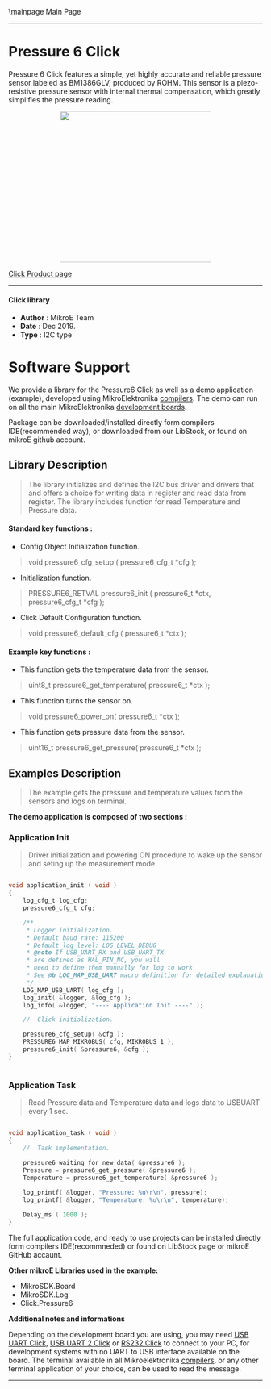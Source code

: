 \mainpage Main Page
 
 

---
# Pressure 6 Click

Pressure 6 Click features a simple, yet highly accurate and reliable pressure sensor labeled as BM1386GLV, produced by ROHM. This sensor is a piezo-resistive pressure sensor with internal thermal compensation, which greatly simplifies the pressure reading.

<p align="center">
  <img src="https://download.mikroe.com/images/click_for_ide/pressure6_click.png" height=300px>
</p>

[Click Product page](https://www.mikroe.com/pressure-6-click)

---


#### Click library 

- **Author**        : MikroE Team
- **Date**          : Dec 2019.
- **Type**          : I2C type


# Software Support

We provide a library for the Pressure6 Click 
as well as a demo application (example), developed using MikroElektronika 
[compilers](https://shop.mikroe.com/compilers). 
The demo can run on all the main MikroElektronika [development boards](https://shop.mikroe.com/development-boards).

Package can be downloaded/installed directly form compilers IDE(recommended way), or downloaded from our LibStock, or found on mikroE github account. 

## Library Description

> The library initializes and defines the I2C bus driver and drivers that and  offers 
> a choice for writing data in register and read data from register.
> The library includes function for read Temperature and Pressure data.

#### Standard key functions :

- Config Object Initialization function.
> void pressure6_cfg_setup ( pressure6_cfg_t *cfg ); 
 
- Initialization function.
> PRESSURE6_RETVAL pressure6_init ( pressure6_t *ctx, pressure6_cfg_t *cfg );

- Click Default Configuration function.
> void pressure6_default_cfg ( pressure6_t *ctx );


#### Example key functions :

- This function gets the temperature data from the sensor.
> uint8_t pressure6_get_temperature( pressure6_t *ctx );
 
- This function turns the sensor on.
> void pressure6_power_on( pressure6_t *ctx );

- This function gets pressure data from the sensor.
> uint16_t pressure6_get_pressure( pressure6_t *ctx );

## Examples Description

> The example gets the pressure and temperature values from the sensors and logs on terminal.

**The demo application is composed of two sections :**

### Application Init 

> Driver initialization and powering ON procedure to wake up the sensor and seting up the measurement mode.

```c

void application_init ( void )
{
    log_cfg_t log_cfg;
    pressure6_cfg_t cfg;

    /** 
     * Logger initialization.
     * Default baud rate: 115200
     * Default log level: LOG_LEVEL_DEBUG
     * @note If USB_UART_RX and USB_UART_TX 
     * are defined as HAL_PIN_NC, you will 
     * need to define them manually for log to work. 
     * See @b LOG_MAP_USB_UART macro definition for detailed explanation.
     */
    LOG_MAP_USB_UART( log_cfg );
    log_init( &logger, &log_cfg );
    log_info( &logger, "---- Application Init ----" );

    //  Click initialization.

    pressure6_cfg_setup( &cfg );
    PRESSURE6_MAP_MIKROBUS( cfg, MIKROBUS_1 );
    pressure6_init( &pressure6, &cfg );
}
  
```

### Application Task

> Read Pressure data and Temperature data and logs data to USBUART every 1 sec.

```c

void application_task ( void )
{
    //  Task implementation.
    
    pressure6_waiting_for_new_data( &pressure6 );
    Pressure = pressure6_get_pressure( &pressure6 );
    Temperature = pressure6_get_temperature( &pressure6 );

    log_printf( &logger, "Pressure: %u\r\n", pressure);
    log_printf( &logger, "Temperature: %u\r\n", temperature);

    Delay_ms ( 1000 );
} 

```


The full application code, and ready to use projects can be  installed directly form compilers IDE(recommneded) or found on LibStock page or mikroE GitHub accaunt.

**Other mikroE Libraries used in the example:** 

- MikroSDK.Board
- MikroSDK.Log
- Click.Pressure6

**Additional notes and informations**

Depending on the development board you are using, you may need 
[USB UART Click](https://shop.mikroe.com/usb-uart-click), 
[USB UART 2 Click](https://shop.mikroe.com/usb-uart-2-click) or 
[RS232 Click](https://shop.mikroe.com/rs232-click) to connect to your PC, for 
development systems with no UART to USB interface available on the board. The 
terminal available in all Mikroelektronika 
[compilers](https://shop.mikroe.com/compilers), or any other terminal application 
of your choice, can be used to read the message.



---
